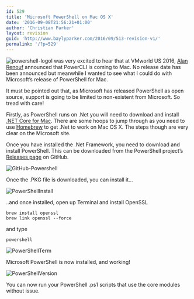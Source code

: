 ```yaml
---
id: 529
title: 'Microsoft PowerShell on Mac OS X'
date: '2016-09-08T21:56:21+01:00'
author: 'Christian Parker'
layout: revision
guid: 'http://www.baylyparker.com/2016/09/513-revision-v1/'
permalink: '/?p=529'
---
```


![powershell-logo](https://i0.wp.com/www.baylyparker.com/wp-content/uploads/2016/09/powershell-logo.png?resize=300%2C203)I was very excited to hear that at VMworld US 2016, [Alan Renouf](https://twitter.com/alanrenouf) announced that PowerCLI is coming to Mac. No release date has been announced but meanwhile I wanted to see what I could do with Microsoft’s release of PowerShell for Mac.

It must be pointed out that, as Microsoft has released PowerShell as open source, support is going to be limited to non-existent from Microsoft. So tread with care!

Firstly, as PowerShell runs on .Net you will need to download and install [.NET Core for Mac](https://www.microsoft.com/net/core). There are some hoops to jump through as you need to use [Homebrew](https://github.com/Homebrew/) to get .Net to work on Mac OS X. The steps though are very clear on the Microsoft site.

Once you have installed the .Net Framework, you need to download and install PowerShell. This can be downloaded from the PowerShell project’s [Releases page](https://github.com/PowerShell/PowerShell/releases/) on GitHub.

![GitHub-Powershell](https://i0.wp.com/www.baylyparker.com/wp-content/uploads/2016/09/Screen-Shot-2016-09-08-at-20.35.55.png?resize=822%2C432)

Once the .PKG file is downloaded, you can install it…

![PowerShellInstall](https://i0.wp.com/www.baylyparker.com/wp-content/uploads/2016/09/PowerShellInstall.png?resize=650%2C300)

..and once installed, open up Terminal and install OpenSSL

```
brew install openssl
brew link openssl --force
```

and type

```
powershell
```

![PowerShellTerm](https://i0.wp.com/www.baylyparker.com/wp-content/uploads/2016/09/Screen-Shot-2016-09-08-at-20.45.06.png?resize=585%2C176)

Microsoft PowerShell is now installed, and working!

![PowerShellVersion](https://i0.wp.com/www.baylyparker.com/wp-content/uploads/2016/09/Screen-Shot-2016-09-08-at-21.13.47.png?resize=571%2C396)

You can now run your PowerShell .ps1 scripts that use the core modules without issue.